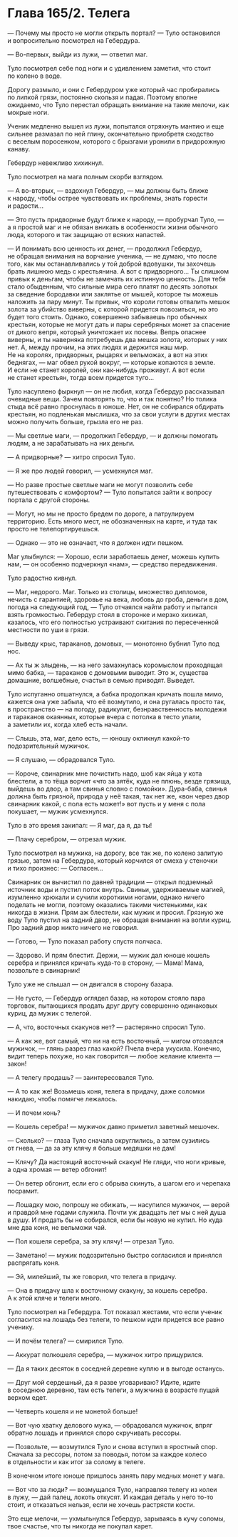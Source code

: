 # Глава 165/2. Телега

— Почему мы просто не могли открыть портал? — Туло остановился и вопросительно посмотрел на Гебердура.

— Во-первых, выйди из лужи, — ответил маг.

Туло посмотрел себе под ноги и с удивлением заметил, что стоит по колено в воде.

Дорогу размыло, и они с Гебердуром уже который час пробирались по липкой грязи, постоянно скользя и падая. Поэтому вполне ожидаемо, что Туло перестал обращать внимание на такие мелочи, как мокрые ноги.

Ученик медленно вышел из лужи, попытался отряхнуть мантию и еще сильнее размазал по ней глину, окончательно приобретя сходство с веселым поросенком, которого с брызгами уронили в придорожную канаву.

Гебердур невежливо хихикнул.

Туло посмотрел на мага полным скорби взглядом.

— А во-вторых, — вздохнул Гебердур, — мы должны быть ближе к народу, чтобы острее чувствовать их проблемы, знать горести и радости...

— Это пусть придворные будут ближе к народу, — пробурчал Туло, — а я простой маг и не обязан вникать в особенности жизни обычного люда, которого и так защищаю от всяких напастей.

— И понимать всю ценность их денег, — продолжил Гебердур, не обращая внимания на ворчание ученика, — не думаю, что после того, как мы останавливались у той доброй вдовушки, ты захочешь брать лишнюю медь с крестьянина. А вот с придворного... Ты слишком привык к деньгам, чтобы не замечать их истинную ценность. Для тебя стало обыденным, что сильные мира сего платят по десять золотых за сведение бородавки или заклятье от мышей, которое ты можешь наложить за пару минут. Ты привык, что короли готовы отвалить мешок золота за убийство виверны, с которой придется повозиться, но это будет того стоить. Однако, совершенно забываешь про обычных крестьян, которые не могут дать и пары серебряных монет за спасение от дикого вепря, который уничтожает их посевы. Вепрь опаснее виверны, и ты наверняка потребуешь два мешка золота, которых у них нет. А, между прочим, на этих людях и держится наш мир. Не на королях, придворных, рыцарях и вельможах, а вот на этих беднягах, — маг обвел рукой вокруг, — которые копаются в земле. И если не станет королей, они как-нибудь проживут. А вот если не станет крестьян, тогда всем придется туго...

Туло насуплено фыркнул — он не любил, когда Гебердур рассказывал очевидные вещи. Зачем повторять то, что и так понятно? Но толика стыда всё равно проснулась в юноше. Нет, он не собирался обдирать крестьян, но подленькая мыслишка, что за свои услуги в других местах можно получить больше, грызла его не раз.

— Мы светлые маги, — продолжил Гебердур, — и должны помогать людям, а не зарабатывать на них деньги.

— А придворные? — хитро спросил Туло.

— Я же про людей говорил, — усмехнулся маг.

— Но разве простые светлые маги не могут позволить себе путешествовать с комфортом? — Туло попытался зайти к вопросу портала с другой стороны.

— Могут, но мы не просто бредем по дороге, а патрулируем территорию. Есть много мест, не обозначенных на карте, и туда так просто не телепортируешься.

— Однако — это не означает, что я должен идти пешком.

Маг улыбнулся: — Хорошо, если заработаешь денег, можешь купить нам, —  он особенно подчеркнул «нам», — средство передвижения.

Туло радостно кивнул.

— Маг, недорого. Маг. Только из столицы, множество дипломов, нечисть с гарантией, здоровье на века, любовь до гроба, деньги в дом, погода на следующий год, — Туло отчаялся найти работу и пытался взять громкостью. Гебердур стоял в сторонке и мерзко хихикал, казалось, что его полностью устраивают скитания по пересеченной местности по уши в грязи.

— Выведу крыс, тараканов, домовых, — монотонно бубнил Туло под нос.

— Ах ты ж злыдень, — на него замахнулась коромыслом проходящая мимо бабка, — тараканов с домовыми выводит. Это ж, существа домашние, волшебные, счастья в семью приводят. Выведет.

Туло испуганно отшатнулся, а бабка продолжая кричать пошла мимо, кажется она уже забыла, что её возмутило, и она ругалась просто так, в пространство — на погоду, радикулит, безнравственность молодежи и тараканов окаянных, которые вчера с потолка в тесто упали, а заметили их, когда хлеб есть начали.

— Слышь, эта, маг, дело есть, — юношу окликнул какой-то подозрительный мужичок.

— Я слушаю, — обрадовался Туло.

— Короче, свинарник мне почистить надо, шоб как яйца у кота блестели, а то тёща ворчит «что за зятёк, куда не плюнь, везде грязища, выйдешь во двор, а там свинья словно с помойки». Дура-баба, свинья должна быть грязной, природа у неё такая, так нет же, «вон через двор свинарник какой, с пола есть может!» вот пусть и у меня с пола покушает, — мужик усмехнулся.

Туло в это время закипал: — Я маг, да я, да ты!

— Плачу серебром, — отрезал мужик.

Туло посмотрел на мужика, на дорогу, все так же, по колено залитую грязью, затем на Гебердура, который корчился от смеха у стеночки и тихо произнес: — Согласен...

Свинарник он вычистил по давней традиции — открыл подземный источник воды и пустил поток внутрь. Свиньи, удерживаемые магией, изумленно хрюкали и сучили короткими ногами, однако ничего поделать не могли, поэтому оказались такими чистенькими, как никогда в жизни. Прям аж блестели, как мужик и просил. Грязную же воду Туло пустил на задний двор, не обращая внимания на вопли куриц. Про задний двор никто ничего не говорил.

— Готово, — Туло показал работу спустя полчаса.

— Здорово. И прям блестит. Держи, — мужик дал юноше кошель серебра и принялся кричать куда-то в сторону, — Мама! Мама, позвольте в свинарник!

Туло уже не слышал — он двигался в сторону базара.

— Не густо, — Гебердур оглядел базар, на котором стояло пара торговок, пытающихся продать друг другу совершенно одинаковых куриц, да мужик с телегой.

— А, что, восточных скакунов нет? — растерянно спросил Туло.

— А как же, вот самый, что ни на есть восточный, — мигом отозвался мужичок, — глянь разрез глаз какой? Пчела вчера укусила. Конечно, видит теперь похуже, но как говорится — любое желание клиента — закон!

— А телегу продашь? — заинтересовался Туло.

— А то как же! Возьмешь коня, телега в придачу, даже соломки накидаю, чтобы помягче лежалось.

— И почем конь?

— Кошель серебра! — мужичок давно приметил заветный мешочек.

— Сколько? — глаза Туло сначала округлились, а затем сузились от гнева, — да за эту клячу я больше медяшки не дам!

— Клячу? Да настоящий восточный скакун! Не гляди, что ноги кривые, а одна хромая — ветер обгонит!

— Он ветер обгонит, если его с обрыва скинуть, а шагом его и черепаха посрамит.

— Лошадку мою, попрошу не обижать, — насупился мужичок, — верой и правдой мне годами служила. Почти уж двадцать лет мы с ней душа в душу. И продать бы не собирался, если бы новую не купил. Но куда мне два коня, не вельможи чай.

— Пол кошеля серебра, за эту клячу! — отрезал Туло.

— Заметано! — мужик подозрительно быстро согласился и принялся распрягать коня.

— Эй, милейший, ты же говорил, что телега в придачу.

— Она в придачу шла к восточному скакуну, за кошель серебра. А к этой кляче и телеги много.

Туло посмотрел на Гебердура. Тот показал жестами, что если ученик согласится на лошадь без телеги, то пешком идти придется все равно ученику.

— И почём телега? — смирился Туло.

— Аккурат полкошеля серебра, — мужичок хитро прищурился.

— Да я таких десяток в соседней деревне куплю и в выгоде останусь.

— Друг мой сердешный, да я разве уговариваю? Идите, идите в соседнюю деревню, там есть телеги, а мужчина в возрасте пущай верхом едет.

— Четверть кошеля и не монетой больше!

— Вот чую хватку делового мужа, — обрадовался мужичок, впряг обратно лошадь и принялся споро скручивать рессоры.

— Позвольте, — возмутился Туло и снова вступил в яростный спор. Сначала за рессоры, потом за поводья, потом за каждое колесо в отдельности и как итог за солому в телеге.

В конечном итоге юноше пришлось занять пару медных монет у мага.

— Вот что за люди? — возмущался Туло, направляя телегу из колеи в лужу, — дай палец, локоть откусят. И каждая деталь у него то-то стоит, и отказаться нельзя, если не хочешь растрясти кости.

Это еще мелочи, — ухмыльнулся Гебердур, зарываясь в кучу соломы, твое счастье, что ты никогда не покупал карет.

